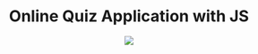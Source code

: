 <h1 align="center"> Online Quiz Application with JS</h1>

<p align="center">
  <img src="https://user-images.githubusercontent.com/80118217/191539497-eea0a84c-db0f-4799-a057-bf87935d6495.JPG">
</p>


<p align="center">
  <img src="">
</p>



